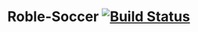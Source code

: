# Roble-Soccer [![Build Status](https://travis-ci.com/eitan12345om/Roble-Soccer.svg?branch=master)](https://travis-ci.com/eitan12345om/Roble-Soccer)
